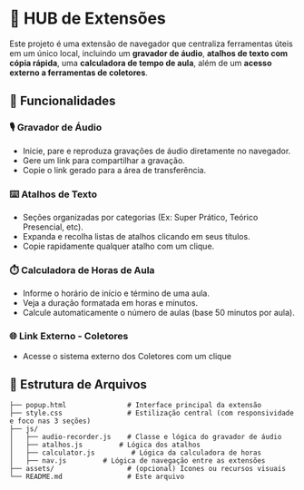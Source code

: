 # 🧩 HUB de Extensões

Este projeto é uma extensão de navegador que centraliza ferramentas úteis em um único local, incluindo um **gravador de áudio**, **atalhos de texto com cópia rápida**, uma **calculadora de tempo de aula**, além de um **acesso externo a ferramentas de coletores**.

## 🔧 Funcionalidades

### 🎙️ Gravador de Áudio
- Inicie, pare e reproduza gravações de áudio diretamente no navegador.
- Gere um link para compartilhar a gravação.
- Copie o link gerado para a área de transferência.

### ⌨️ Atalhos de Texto
- Seções organizadas por categorias (Ex: Super Prático, Teórico Presencial, etc).
- Expanda e recolha listas de atalhos clicando em seus títulos.
- Copie rapidamente qualquer atalho com um clique.

### ⏱️ Calculadora de Horas de Aula
- Informe o horário de início e término de uma aula.
- Veja a duração formatada em horas e minutos.
- Calcule automaticamente o número de aulas (base 50 minutos por aula).

### 🌐 Link Externo - Coletores
- Acesse o sistema externo dos Coletores com um clique

## 📁 Estrutura de Arquivos

```plaintext
├── popup.html               # Interface principal da extensão
├── style.css                # Estilização central (com responsividade e foco nas 3 seções)
├── js/
│   ├── audio-recorder.js    # Classe e lógica do gravador de áudio
│   ├── atalhos.js         # Lógica dos atalhos
│   ├── calculator.js         # Lógica da calculadora de horas
│   ├── nav.js         # Lógica de navegação entre as extensões
├── assets/                  # (opcional) Ícones ou recursos visuais
└── README.md                # Este arquivo
